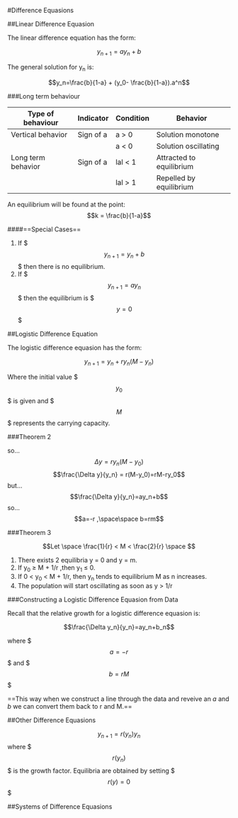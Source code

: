 
#Difference Equasions

##Linear Difference Equasion

The linear difference equation has the form:

$$y_{n+1} = ay_n + b$$

The general solution for y<sub>n</sub> is:

$$y_n=\frac{b}{1-a} + (y_0- \frac{b}{1-a}).a^n$$


###Long term behaviour

| Type of behaviour | Indicator | Condition  | Behavior |
|-------------------|-----------|------------|----------|
| Vertical behavior | Sign of a | a > 0      | Solution monotone
|||a < 0| Solution oscillating
| Long term behavior| Sign of a | lal < 1  | Attracted to equilibrium|
||| lal > 1 | Repelled by equilibrium |

An equilibrium will be found at the point:
$$k = \frac{b}{1-a}$$

####==Special Cases==

1. If $$$y_{n+1}=y_n+b$$$ then there is no equilibrium.
2. If $$$y_{n+1}=ay_n$$$ then the equilibrium is $$$y=0$$$

##Logistic Difference Equation

The logistic difference equasion has the form:

$$y_{n+1}=y_n + ry_n(M-y_n)$$

Where the initial value $$$y_0$$$ is given and $$$M$$$ represents the carrying capacity.


###Theorem 2

so...
$$\Delta y = ry_n(M-y_0)$$
$$\frac{\Delta y}{y_n} = r(M-y_0)=rM-ry_0$$
but...
$$\frac{\Delta y}{y_n}=ay_n+b$$
so...
$$a=-r ,\space\space b=rm$$

###Theorem 3

$$Let \space \frac{1}{r} < M < \frac{2}{r} \space $$

1. There exists 2 equilibria y = 0 and y = m.
2. If y<sub>0</sub> &ge; M + 1/r ,then y<sub>1</sub> &le; 0.
3. If 0 &lt; y<sub>0</sub> &lt; M + 1/r, then y<sub>n</sub> tends to equilibrium M as n increases.
4. The population will start oscillating as soon as y<sub></sub> &gt; 1/r

###Constructing a Logistic Difference Equasion from Data

Recall that the relative growth for a logistic difference equasion is:

$$\frac{\Delta y_n}{y_n}=ay_n+b_n$$

where $$$a=-r$$$ and $$$b=rM$$$

==This way when we construct a line through the data and reveive an *a* and *b* we can convert them back to r and M.==

##Other Difference Equasions

$$y_{n+1}=r(y_n)y_n$$
where $$$r(y_n)$$$ is the growth factor.
Equilibria are obtained by setting $$$r(y)=0$$$

##Systems of Difference Equasions